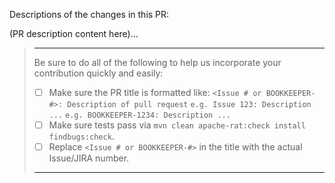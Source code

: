 Descriptions of the changes in this PR:

(PR description content here)...

> ---
> Be sure to do all of the following to help us incorporate your contribution
> quickly and easily:
> 
> - [ ] Make sure the PR title is formatted like:
>     `<Issue # or BOOKKEEPER-#>: Description of pull request`
>     `e.g. Issue 123: Description ...`
>     `e.g. BOOKKEEPER-1234: Description ...`
> - [ ] Make sure tests pass via `mvn clean apache-rat:check install findbugs:check`.
> - [ ] Replace `<Issue # or BOOKKEEPER-#>` in the title with the actual Issue/JIRA number.
> 
> ---
